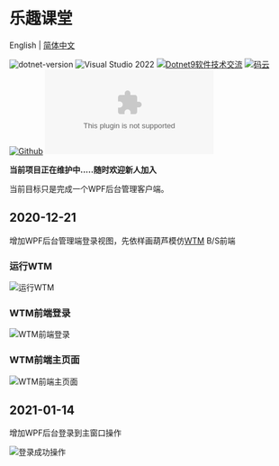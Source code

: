 # 乐趣课堂

English | [简体中文](README-zh_CN.md)

![dotnet-version](https://img.shields.io/badge/.NET%207.0-blue)  ![Visual Studio 2022](https://img.shields.io/badge/Visual%20Studio%20-2022-blueviolet)  <a target="_blank" href="https://qm.qq.com/cgi-bin/qm/qr?k=iL6egdGSGCMPezcUyzMPEcs9qsllgwr-&jump_from=webapi"><img border="0" src="https://pub.idqqimg.com/wpa/images/group.png" alt="Dotnet9软件技术交流" title="Dotnet9软件技术交流"></a> [![码云](https://img.shields.io/badge/Gitee-%E7%A0%81%E4%BA%91-orange)](https://gitee.com/dotnet9/lqclass.com)   [![Github](https://img.shields.io/badge/%20-github-%2324292e)](https://github.com/dotnet9/lqclass.com) [![Github stars](https://img.shields.io/github/stars/dotnet9/lqclass.com)](https://github.com/dotnet9/lqclass.com)

**当前项目正在维护中.....随时欢迎新人加入**

当前目标只是完成一个WPF后台管理客户端。

## 2020-12-21

增加WPF后台管理端登录视图，先依样画葫芦模仿[WTM](https://wtmdoc.walkingtec.cn/) B/S前端

### 运行WTM

![运行WTM](https://gitee.com/dotnet9/lqclass.com/raw/main/docs/Images/Back0.gif)

### WTM前端登录

![WTM前端登录](https://gitee.com/dotnet9/lqclass.com/raw/main/docs/Images/Back1.gif)

### WTM前端主页面

![WTM前端主页面](https://gitee.com/dotnet9/lqclass.com/raw/main/docs/Images/Back2.gif)

## 2021-01-14

增加WPF后台登录到主窗口操作

![登录成功操作](https://gitee.com/dotnet9/lqclass.com/raw/main/docs/Images/LoginToLQClass.gif)